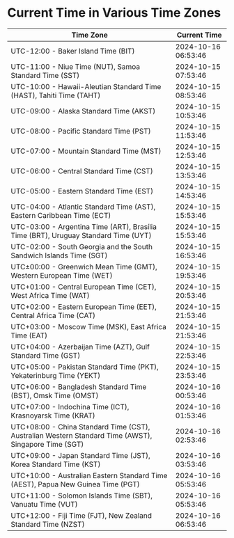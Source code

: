 # Current Time in Various Time Zones

| Time Zone | Current Time |
|-----------|--------------|
| UTC-12:00 - Baker Island Time (BIT) | 2024-10-16 06:53:46 |
| UTC-11:00 - Niue Time (NUT), Samoa Standard Time (SST) | 2024-10-15 07:53:46 |
| UTC-10:00 - Hawaii-Aleutian Standard Time (HAST), Tahiti Time (TAHT) | 2024-10-15 08:53:46 |
| UTC-09:00 - Alaska Standard Time (AKST) | 2024-10-15 10:53:46 |
| UTC-08:00 - Pacific Standard Time (PST) | 2024-10-15 11:53:46 |
| UTC-07:00 - Mountain Standard Time (MST) | 2024-10-15 12:53:46 |
| UTC-06:00 - Central Standard Time (CST) | 2024-10-15 13:53:46 |
| UTC-05:00 - Eastern Standard Time (EST) | 2024-10-15 14:53:46 |
| UTC-04:00 - Atlantic Standard Time (AST), Eastern Caribbean Time (ECT) | 2024-10-15 15:53:46 |
| UTC-03:00 - Argentina Time (ART), Brasília Time (BRT), Uruguay Standard Time (UYT) | 2024-10-15 15:53:46 |
| UTC-02:00 - South Georgia and the South Sandwich Islands Time (SGT) | 2024-10-15 16:53:46 |
| UTC±00:00 - Greenwich Mean Time (GMT), Western European Time (WET) | 2024-10-15 19:53:46 |
| UTC+01:00 - Central European Time (CET), West Africa Time (WAT) | 2024-10-15 20:53:46 |
| UTC+02:00 - Eastern European Time (EET), Central Africa Time (CAT) | 2024-10-15 21:53:46 |
| UTC+03:00 - Moscow Time (MSK), East Africa Time (EAT) | 2024-10-15 21:53:46 |
| UTC+04:00 - Azerbaijan Time (AZT), Gulf Standard Time (GST) | 2024-10-15 22:53:46 |
| UTC+05:00 - Pakistan Standard Time (PKT), Yekaterinburg Time (YEKT) | 2024-10-15 23:53:46 |
| UTC+06:00 - Bangladesh Standard Time (BST), Omsk Time (OMST) | 2024-10-16 00:53:46 |
| UTC+07:00 - Indochina Time (ICT), Krasnoyarsk Time (KRAT) | 2024-10-16 01:53:46 |
| UTC+08:00 - China Standard Time (CST), Australian Western Standard Time (AWST), Singapore Time (SGT) | 2024-10-16 02:53:46 |
| UTC+09:00 - Japan Standard Time (JST), Korea Standard Time (KST) | 2024-10-16 03:53:46 |
| UTC+10:00 - Australian Eastern Standard Time (AEST), Papua New Guinea Time (PGT) | 2024-10-16 05:53:46 |
| UTC+11:00 - Solomon Islands Time (SBT), Vanuatu Time (VUT) | 2024-10-16 05:53:46 |
| UTC+12:00 - Fiji Time (FJT), New Zealand Standard Time (NZST) | 2024-10-16 06:53:46 |
